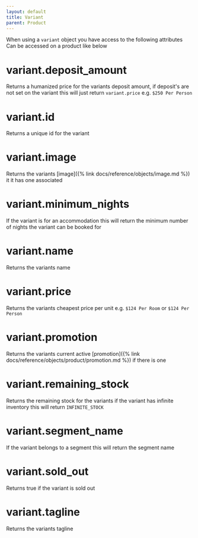 ```yaml
---
layout: default
title: Variant
parent: Product
---
```


When using a `variant` object you have access to the following attributes
Can be accessed on a product like below

# variant.deposit_amount

Returns a humanized price for the variants deposit amount, if deposit's are not set on the variant this will just return `variant.price` e.g. `$250 Per Person`

# variant.id

Returns a unique id for the variant

# variant.image

Returns the variants [image]({% link docs/reference/objects/image.md %}) it it has one associated

# variant.minimum_nights

If the variant is for an accommodation this will return the minimum number of nights the variant can be booked for

# variant.name

Returns the variants name

# variant.price

Returns the variants cheapest price per unit e.g. `$124 Per Room` or `$124 Per Person`

# variant.promotion

Returns the variants current active [promotion]({% link docs/reference/objects/product/promotion.md %}) if there is one

# variant.remaining_stock

Returns the remaining stock for the variants if the variant has infinite inventory this will return `INFINITE_STOCK`

# variant.segment_name

If the variant belongs to a segment this will return the segment name

# variant.sold_out

Returns true if the variant is sold out

# variant.tagline

Returns the variants tagline

